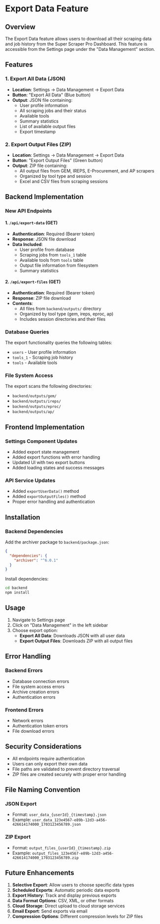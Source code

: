 # Export Data Feature

## Overview
The Export Data feature allows users to download all their scraping data and job history from the Super Scraper Pro Dashboard. This feature is accessible from the Settings page under the "Data Management" section.

## Features

### 1. Export All Data (JSON)
- **Location**: Settings → Data Management → Export Data
- **Button**: "Export All Data" (Blue button)
- **Output**: JSON file containing:
  - User profile information
  - All scraping jobs and their status
  - Available tools
  - Summary statistics
  - List of available output files
  - Export timestamp

### 2. Export Output Files (ZIP)
- **Location**: Settings → Data Management → Export Data
- **Button**: "Export Output Files" (Green button)
- **Output**: ZIP file containing:
  - All output files from GEM, IREPS, E-Procurement, and AP scrapers
  - Organized by tool type and session
  - Excel and CSV files from scraping sessions

## Backend Implementation

### New API Endpoints

#### 1. `/api/export-data` (GET)
- **Authentication**: Required (Bearer token)
- **Response**: JSON file download
- **Data Included**:
  - User profile from database
  - Scraping jobs from `tools_1` table
  - Available tools from `tools` table
  - Output file information from filesystem
  - Summary statistics

#### 2. `/api/export-files` (GET)
- **Authentication**: Required (Bearer token)
- **Response**: ZIP file download
- **Contents**:
  - All files from `backend/outputs/` directory
  - Organized by tool type (gem, ireps, eproc, ap)
  - Includes session directories and their files

### Database Queries
The export functionality queries the following tables:
- `users` - User profile information
- `tools_1` - Scraping job history
- `tools` - Available tools

### File System Access
The export scans the following directories:
- `backend/outputs/gem/`
- `backend/outputs/ireps/`
- `backend/outputs/eproc/`
- `backend/outputs/ap/`

## Frontend Implementation

### Settings Component Updates
- Added export state management
- Added export functions with error handling
- Updated UI with two export buttons
- Added loading states and success messages

### API Service Updates
- Added `exportUserData()` method
- Added `exportOutputFiles()` method
- Proper error handling and authentication

## Installation

### Backend Dependencies
Add the archiver package to `backend/package.json`:
```json
{
  "dependencies": {
    "archiver": "^6.0.1"
  }
}
```

Install dependencies:
```bash
cd backend
npm install
```

## Usage

1. Navigate to Settings page
2. Click on "Data Management" in the left sidebar
3. Choose export option:
   - **Export All Data**: Downloads JSON with all user data
   - **Export Output Files**: Downloads ZIP with all output files

## Error Handling

### Backend Errors
- Database connection errors
- File system access errors
- Archive creation errors
- Authentication errors

### Frontend Errors
- Network errors
- Authentication token errors
- File download errors

## Security Considerations

- All endpoints require authentication
- Users can only export their own data
- File paths are validated to prevent directory traversal
- ZIP files are created securely with proper error handling

## File Naming Convention

### JSON Export
- Format: `user_data_{userId}_{timestamp}.json`
- Example: `user_data_123e4567-e89b-12d3-a456-426614174000_1703123456789.json`

### ZIP Export
- Format: `output_files_{userId}_{timestamp}.zip`
- Example: `output_files_123e4567-e89b-12d3-a456-426614174000_1703123456789.zip`

## Future Enhancements

1. **Selective Export**: Allow users to choose specific data types
2. **Scheduled Exports**: Automatic periodic data exports
3. **Export History**: Track and display previous exports
4. **Data Format Options**: CSV, XML, or other formats
5. **Cloud Storage**: Direct upload to cloud storage services
6. **Email Export**: Send exports via email
7. **Compression Options**: Different compression levels for ZIP files 